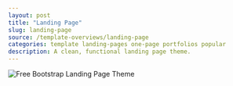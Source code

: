 ```yaml
---
layout: post
title: "Landing Page"
slug: landing-page
source: /template-overviews/landing-page
categories: template landing-pages one-page portfolios popular
description: A clean, functional landing page theme.
---
```


<img src="/assets/img/templates/landing-page.jpg" class="img-responsive" alt="Free Bootstrap Landing Page Theme">